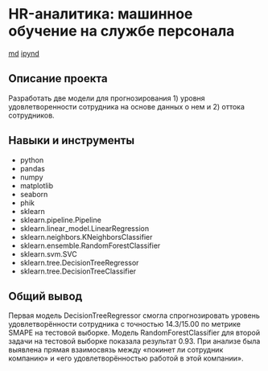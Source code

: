 # HR-аналитика: машинное обучение на службе персонала
[md](https://github.com/hundeadove/Portfolio/blob/main/HR%20analytics/HR%20analytics.md)
[ipynd](https://github.com/hundeadove/Portfolio/blob/main/HR%20analytics/HR%20Analytics.ipynb)

## Описание проекта
Разработать две модели для прогнозирования 1) уровня удовлетворенности сотрудника на основе данных о нем и 2) оттока сотрудников.

## Навыки и инструменты
* python
* pandas
* numpy
* matplotlib
* seaborn
* phik
* sklearn
* sklearn.pipeline.Pipeline
* sklearn.linear_model.LinearRegression
* sklearn.neighbors.KNeighborsClassifier
* sklearn.ensemble.RandomForestClassifier
* sklearn.svm.SVC
* sklearn.tree.DecisionTreeRegressor
* sklearn.tree.DecisionTreeClassifier

## Общий вывод
Первая модель DecisionTreeRegressor смогла спрогнозировать уровень удовлетворённости сотрудника с точностью 14.3/15.00 по метрике SMAPE на тестовой выборке. 
Модель RandomForestClassifier для второй задачи на тестовой выборке показала результат 0.93. 
При анализе была выявлена прямая взаимосвязь между «покинет ли сотрудник компанию» и «его удовлетворённостью работой в этой компании».
